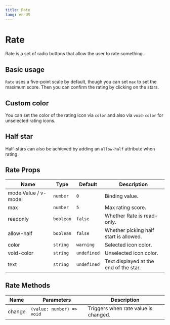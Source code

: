 ```yaml
---
title: Rate
lang: en-US
---
```


# Rate <update-badge/>

Rate is a set of radio buttons that allow the user to rate something.

## Basic usage
`Rate` uses a five-point scale by default, though you can set `max` to set the maximum score. Then you can confirm the rating by clicking on the stars.

<demo src="../example/rate/basic.vue"></demo>

## Custom color
You can set the color of the rating icon via `color` and also via `void-color` for unselected rating icons.

<demo src="../example/rate/customColor.vue"></demo>

## Half star
Half-stars can also be achieved by adding an `allow-half` attribute when rating.
<demo src="../example/rate/halfStar.vue"></demo>

## Rate Props

| Name | Type | Default | Description |
| --- | --- | --- | --- |
| modelValue / v-model | `number` | `0` | Binding value. |
| max | `number` | `5`  | Max rating score. |
| readonly | `boolean` | `false` | Whether Rate is read-only. |
| allow-half | `boolean` | `false` | Whether picking half start is allowed. |
| color | `string` | `warning` | Selected icon color. |
| void-color | `string` | `undefined` | Unselected icon color. |
| text | `string` | `undefined` | Text displayed at the end of the star.  |

## Rate Methods

| Name | Parameters | Description |
| --- | --- | --- |
| change | `(value: number) => void` | Triggers when rate value is changed. |

